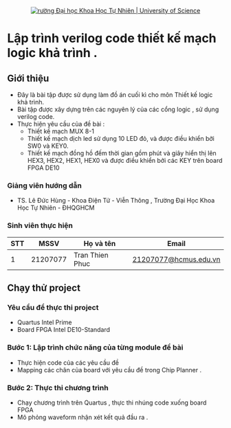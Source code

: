 <p align="center">
  <a href="https://hcmus.edu.vn//" title="Trường Đại học Khoa Học Tự Nhiên " style="border: none;">
    <img src="https://fetel.hcmus.edu.vn/wp-content/uploads/2022/09/logo-fetel.png" alt="rường Đại học Khoa Học Tự Nhiên | University of Science">
  </a>
</p>

# Lập trình verilog code thiết kế mạch logic khả trình .

## Giới thiệu

* Đây là bài tập được sử dụng làm đồ án cuối kì cho môn Thiết kế logic khả trình.
* Bài tập được xây dựng trên các nguyên lý của các cổng logic , sử dụng verilog code.
* Thực hiện yêu cầu của đề bài :
  - Thiết kế mạch MUX 8-1
  - Thiết kế mạch dịch led sử dụng 10 LED đỏ, và được điều khiển bởi SW0 và KEY0.
  - Thiết kế mạch đồng hồ đếm thời gian gồm phút và giây hiển thị lên HEX3, HEX2, HEX1, HEX0 và được điều khiển bởi các KEY trên board FPGA DE10

### Giảng viên hướng dẫn

* TS. Lê Đức Hùng - Khoa Điện Tử - Viễn Thông , Trường Đại Học Khoa Học Tự Nhiên - ĐHQGHCM

### Sinh viên thực hiện

|**STT**|**MSSV**|  **Họ và tên**  |       **Email**      |
|-------|--------|-----------------|----------------------|
|   1   |21207077|Tran Thien Phuc  |21207077@hcmus.edu.vn |

## Chạy thử project

### Yêu cầu để thực thi project

* Quartus Intel Prime
* Board FPGA Intel DE10-Standard

### Bước 1: Lập trình chức năng của từng module đề bài   

* Thực hiện code của các yêu cầu đề
* Mapping các chân của board với yêu cầu đề trong Chip Planner .

### Bước 2: Thực thi chương trình

* Chạy chương trình trên Quartus , thực thi nhúng code xuống board FPGA
* Mô phỏng waveform nhận xét kết quả đầu ra . 
